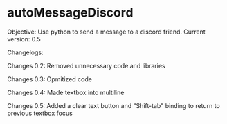 # autoMessageDiscord
Objective: Use python to send a message to a discord friend.
Current version: 0.5

Changelogs:

Changes 0.2: Removed unnecessary code and libraries

Changes 0.3: Opmitized code

Changes 0.4: Made textbox into multiline

Changes 0.5: Added a clear text button and "Shift-tab" binding to return to previous textbox focus

